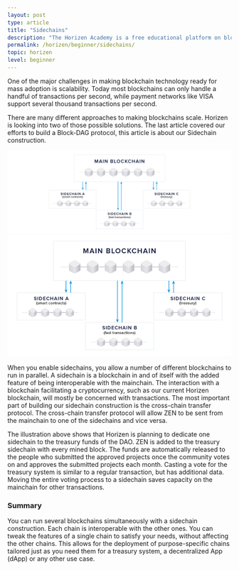 ```yaml
---
layout: post
type: article
title: "Sidechains"
description: "The Horizen Academy is a free educational platform on blockchain technology, cryptocurrency, and privacy. In this article we explain what sidechains are and how they can improve blockchain ecosystems at a beginner level."
permalink: /horizen/beginner/sidechains/
topic: horizen
level: beginner
---
```


One of the major challenges in making blockchain technology ready for mass adoption is scalability. Today most blockchains can only handle a handful of transactions per second, while payment networks like VISA support several thousand transactions per second.

There are many different approaches to making blockchains scale. Horizen is looking into two of those possible solutions. The last article covered our efforts to build a Block-DAG protocol, this article is about our Sidechain construction.

![Sidechains](/assets/post_files/horizen/beginner/sidechains/sidechains_D.jpg)
![Sidechains](/assets/post_files/horizen/beginner/sidechains/sidechains_M.jpg)

When you enable sidechains, you allow a number of different blockchains to run in parallel. A sidechain is a blockchain in and of itself with the added feature of being interoperable with the mainchain. The interaction with a blockchain facilitating a cryptocurrency, such as our current Horizen blockchain, will mostly be concerned with transactions. The most important part of building our sidechain construction is the cross-chain transfer protocol. The cross-chain transfer protocol will allow ZEN to be sent from the mainchain to one of the sidechains and vice versa.

The illustration above shows that Horizen is planning to dedicate one sidechain to the treasury funds of the DAO. ZEN is added to the treasury sidechain with every mined block. The funds are automatically released to the people who submitted the approved projects once the community votes on and approves the submitted projects each month. Casting a vote for the treasury system is similar to a regular transaction, but has additional data. Moving the entire voting process to a sidechain saves capacity on the mainchain for other transactions.

### Summary

You can run several blockchains simultaneously with a sidechain construction. Each chain is interoperable with the other ones. You can tweak the features of a single chain to satisfy your needs, without affecting the other chains. This allows for the deployment of purpose-specific chains tailored just as you need them for a treasury system, a decentralized App (dApp) or any other use case.
